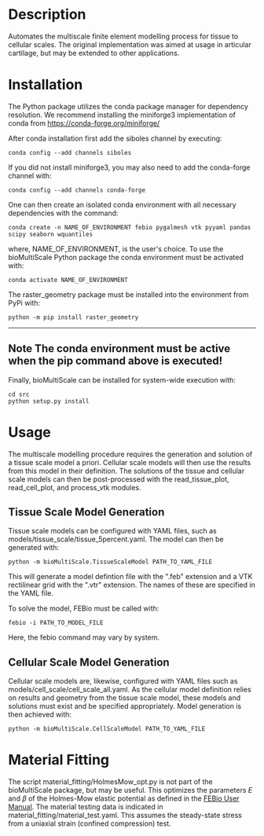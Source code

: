 Description
===========
Automates the multiscale finite element modelling process for tissue to cellular scales. 
The original implementation was aimed at usage in articular cartilage, but may be extended 
to other applications.

Installation
============
The Python package utilizes the conda package manager for dependency resolution. We recommend 
installing the miniforge3 implementation of conda from <https://conda-forge.org/miniforge/>

After conda installation first add the siboles channel by executing:

```
conda config --add channels siboles
```

If you did not install miniforge3, you may also need to add the conda-forge channel with:

```
conda config --add channels conda-forge
```

One can then create an isolated conda environment with all necessary dependencies with the command:

```
conda create -n NAME_OF_ENVIRONMENT febio pygalmesh vtk pyyaml pandas scipy seaborn wquantiles
```

where, NAME_OF_ENVIRONMENT, is the user's choice. To use the bioMultiScale Python package
the conda environment must be activated with:

```
conda activate NAME_OF_ENVIRONMENT
```

The raster_geometry package must be installed into the environment from PyPi with:

```
python -m pip install raster_geometry
```

---
**Note**
The conda environment must be active when the pip command above is executed!
---

Finally, bioMultiScale can be installed for system-wide execution with:

```
cd src
python setup.py install
```

Usage
=====
The multiscale modelling procedure requires the generation and solution of a tissue scale model a priori. Cellular
scale models will then use the results from this model in their definition. The solutions of the tissue and cellular
scale models can then be post-processed with the read_tissue_plot, read_cell_plot, and process_vtk modules.

Tissue Scale Model Generation
-----------------------------
Tissue scale models can be configured with YAML files, such as models/tissue_scale/tissue_5percent.yaml.
The model can then be generated with:

```
python -m bioMultiScale.TissueScaleModel PATH_TO_YAML_FILE
```

This will generate a model defintion file with the ".feb" extension and a VTK rectilinear grid with the ".vtr"
extension. The names of these are specified in the YAML file.

To solve the model, FEBio must be called with:

```
febio -i PATH_TO_MODEL_FILE 
```

Here, the febio command may vary by system.

Cellular Scale Model Generation
-------------------------------
Cellular scale models are, likewise, configured with YAML files such as models/cell_scale/cell_scale_all.yaml.
As the cellular model definition relies on results and geometry from the tissue scale model, these models and solutions
must exist and be specified appropriately. Model generation is then achieved with:

```
python -m bioMultiScale.CellScaleModel PATH_TO_YAML_FILE
```

Material Fitting
================
The script material_fitting/HolmesMow_opt.py is not part of the bioMultiScale package, but may be useful. This optimizes
the parameters $E$ and $\beta$ of the Holmes-Mow elastic potential as defined in the 
[FEBio User Manual](https://help.febio.org/FebioUser/FEBio_um_3-4-4.1.3.9.html). The material testing data is indicated
in material_fitting/material_test.yaml. This assumes the steady-state stress from a uniaxial strain 
(confined compression) test.